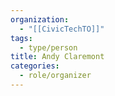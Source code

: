 ```yaml
---
organization:
  - "[[CivicTechTO]]"
tags:
  - type/person
title: Andy Claremont
categories:
  - role/organizer
---
```

